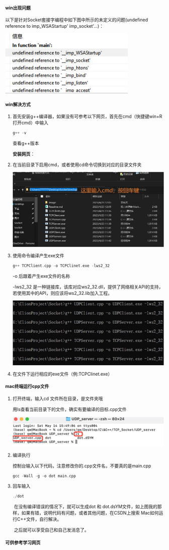 #### win出现问题

以下是针对Socket套接字编程中如下图中所示的未定义的问题(undefined reference to  imp_WSAStartup'  imp_socket'...)：

![1](./image/编译错误示例.jpg)



#### win解决方式

1. 首先安装g++编译器，如果没有可参考以下网页，首先在cmd（快捷键win+R打开cmd）中输入

   ```c++
   g++ -v
   ```

   查看g++版本

   **安装网页**：

   [0]: https://cloud.tencent.com/developer/article/1500352	"Windows下 gcc/g++的安装与配置"

2. 在当前目录下启用cmd，或者使用cd命令切换到对应的目录文件夹

   ![2](./image/打开当前目录cmd.jpg)

3. 使用命令编译产生exe文件 

   ```C++
   g++ TCPClient.cpp -o TCPClinet.exe -lws2_32
   ```

   -o 后跟着产生exe文件的名称

   -lws2_32 是一种链接库，该库对应ws2_32.dll，提供了网络相关API的支持，若使用其中的API，则应该将ws2_32.lib加入工程。

   ![3](./image/编译成功示例.jpg)

4. 在文件下运行相应的exe文件（例:TCPClinet.exe）



#### mac终端运行cpp文件

1. 打开终端，输入cd 文件所在目录，是文件夹哦

   用ls查看当前目录下的文件，确实有要编译的目标.cpp文件

   ![4](./image/mac终端运行.jpg)

2. 编译执行

    控制台输入以下代码，注意修改你的.cpp文件名，不要真的是main.cpp

   ```c++
   gcc -Wall -g -o dot main.cpp
   ```

3. 回车输入

   ```C++
   ./dot
   ```

   ​    在没有编译错误的情况下，就可以生成dot 和 dot.dsYM文件，如上图我的那样，如果有错，说明代码有问题，或者其他问题，在CSDN上搜索 Mac如何运行C++文件，自行解决。

   ​    之后就可以享受自己和自己发消息了。

   

#### 可供参考学习网页

[1]: https://blog.csdn.net/m0_50609661/article/details/118284680	"DEVC++关于Windows-socket网络编程，需首先链接lws2_32库"
[2]: https://www.cnblogs.com/shorts-shorts-shorts/p/14122257.html	"windows socket编程入门超详细笔记之同步tcp 服务器篇"

[3]: https://blog.csdn.net/qq_51802524/article/details/124769460	"Mac用Xcode建立TCP和UDP Socket（套接字）编程"

